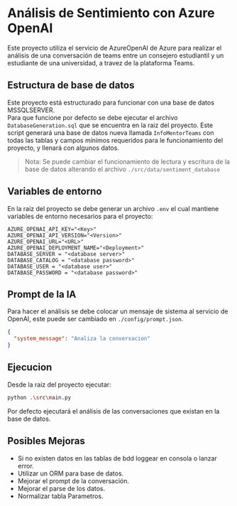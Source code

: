 # Análisis de Sentimiento con Azure OpenAI

Este proyecto utiliza el servicio de AzureOpenAI de Azure para realizar el análisis de una conversación de teams entre un consejero estudiantil y un estudiante de una universidad, a travez de la plataforma Teams.

## Estructura de base de datos

Este proyecto está estructurado para funcionar con una base de datos MSSQLSERVER.  
Para que funcione por defecto se debe ejecutar el archivo `DatabaseGeneration.sql` que se encuentra en la raiz del proyecto.
Este script generará una base de datos nueva llamada `InfoMentorTeams` con todas las tablas y campos mínimos requeridos para le funcionamiento del proyecto, y llenará con algunos datos.

> Nota: Se puede cambiar el funcionamiento de lectura y escritura de la base de datos alterando el archivo `./src/data/sentiment_database`

## Variables de entorno

En la raiz del proyecto se debe generar un archivo `.env` el cual mantiene variables de entorno necesarios para el proyecto:

```
AZURE_OPENAI_API_KEY="<Key>"
AZURE_OPENAI_API_VERSION="<Version>"
AZURE_OPENAI_URL="<URL>"
AZURE_OPENAI_DEPLOYMENT_NAME="<Deployment>"
DATABASE_SERVER = "<database server>"
DATABASE_CATALOG = "<database password>"
DATABASE_USER = "<database user>"
DATABASE_PASSWORD = "<database password>"
```

## Prompt de la IA

Para hacer el análisis se debe colocar un mensaje de sistema al servicio de OpenAI, este puede ser cambiado en `./config/prompt.json`.

```json
{
  "system_message": "Analiza la conversacion"
}
```

## Ejecucion

Desde la raiz del proyecto ejecutar:

```bash
python .\src\main.py
```

Por defecto ejecutará el análisis de las conversaciones que existan en la base de datos.

## Posibles Mejoras

- Si no existen datos en las tablas de bdd loggear en consola o lanzar error.
- Utilizar un ORM para base de datos.
- Mejorar el prompt de la conversación.
- Mejorar el parse de los datos.
- Normalizar tabla Parametros.
